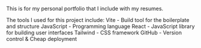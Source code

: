 This is for my personal portfolio that I include with my resumes.

The tools I used for this project include:
Vite - Build tool for the boilerplate and structure
JavaScript - Programming language
React - JavaScript library for building user interfaces
Tailwind - CSS framework
GitHub - Version control & Cheap deployment

